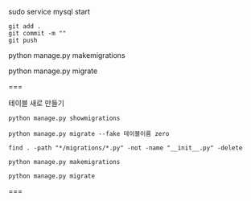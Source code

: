 sudo service mysql start

```
git add .
git commit -m ""
git push
```

python manage.py makemigrations

python manage.py migrate

===

테이블 새로 만들기

```
python manage.py showmigrations

python manage.py migrate --fake 테이블이름 zero

find . -path "*/migrations/*.py" -not -name "__init__.py" -delete

python manage.py makemigrations

python manage.py migrate
```

===